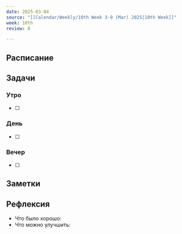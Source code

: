 ```yaml
---
date: 2025-03-04
source: "[[Calendar/Weekly/10th Week 3-9 (Mar) 2025|10th Week]]"
week: 10th
review: 0

---
```



## Расписание

## Задачи

### Утро

- [ ]

### День

- [ ]

### Вечер

- [ ]

## Заметки

## Рефлексия

- Что было хорошо:
- Что можно улучшить: